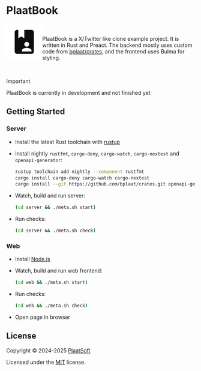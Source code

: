 # PlaatBook

<div>
<img align="left" src="web/public/images/icon-192x192.png" width="96" height="96" />
<br/>
<p>
    PlaatBook is a X/Twitter like clone example project. It is written in Rust and Preact. The backend mostly uses custom code from <a href="https://github.com/bplaat/crates">bplaat/crates</a>, and the frontend uses Bulma for styling.
</p>
<br/>
</div>

> [!IMPORTANT]
> PlaatBook is currently in development and not finished yet

## Getting Started

### Server

-   Install the latest Rust toolchain with [rustup](https://rustup.rs/)
-   Install nightly `rustfmt`, `cargo-deny`, `cargo-watch`, `cargo-nextest` and `openapi-generator`:

    ```sh
    rustup toolchain add nightly --component rustfmt
    cargo install cargo-deny cargo-watch cargo-nextest
    cargo install --git https://github.com/bplaat/crates.git openapi-generator
    ```

-   Watch, build and run server:

    ```sh
    (cd server && ./meta.sh start)
    ```

-   Run checks:

    ```sh
    (cd server && ./meta.sh check)
    ```

### Web

-   Install [Node.js](https://nodejs.org/en/download)
-   Watch, build and run web frontend:

    ```sh
    (cd web && ./meta.sh start)
    ```

-   Run checks:

    ```sh
    (cd web && ./meta.sh check)
    ```

-   Open page in browser

## License

Copyright © 2024-2025 [PlaatSoft](https://www.plaatsoft.nl/)

Licensed under the [MIT](LICENSE) license.
